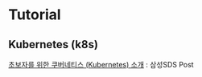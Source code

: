 # Tutorial

## Kubernetes (k8s) 
[초보자를 위한 쿠버네티스 (Kubernetes) 소개](https://m.post.naver.com/viewer/postView.nhn?volumeNo=14749083&memberNo=36733075&vType=VERTICAL) : 삼성SDS Post
